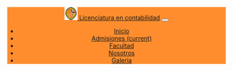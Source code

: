 <!DOCTYPE html>
<html lang="es">

<head>
    <meta charset="UTF-8">
    <meta name="viewport" content="width=device-width, initial-scale=1.0">
    <link rel="stylesheet" href="css/bootstrap.min.css">
    <link rel="stylesheet" href="css/estilos.css">
    <link rel="stylesheet" href="https://use.fontawesome.com/releases/v5.7.2/css/all.css" integrity="sha384-fnmOCqbTlWIlj8LyTjo7mOUStjsKC4pOpQbqyi7RrhN7udi9RwhKkMHpvLbHG9Sr" crossorigin="anonymous">
    <link rel="stylesheet" href="https://unpkg.com/popper.js">
    <link href="https://fonts.googleapis.com/css?family=Roboto" rel="stylesheet">
    <link href="https://fonts.googleapis.com/css?family=Ubuntu" rel="stylesheet">
    <link href="https://fonts.googleapis.com/css?family=Montserrat" rel="stylesheet">
    <title>Lic. en contabilidad</title>
</head>

<body>
    <!--barra de navegacion-->
    <header>
        <div class="container">
            <header class="row ">
                <div class="col-12">
                    <nav class="navbar navbar-expand-md navbar-light fixed-top " style="background-color: #ff8d2e;">
                        <a class="navbar-brand" href="#">
                            <img src="img/logo 2.png" width="30" height="30" class="d-inline-block align-top" alt="">
                            Licenciatura en contabilidad</a>
                        <button class="navbar-toggler" type="button" data-toggle="collapse"
                            data-target="#navbarCollapse" aria-controls="navbarCollapse" aria-expanded="false"
                            aria-label="Toggle navigation">
                            <span class="navbar-toggler-icon"></span>
                        </button>
                        <div class="collapse navbar-collapse" id="navbarCollapse">
                            <ul class="navbar-nav mr-auto">
                                <li class="nav-item active">
                                    <a class="nav-link" href="index.html">Inicio</a>
                                </li>
                                <li class="nav-item active">
                                    <a class="nav-link" href="https://uasd.edu.do/index.php/admisiones" target="_blank" >Admisiones <span
                                            class="sr-only">(current)</span></a>
                                </li>
                                <li class="nav-item active">
                                    <a class="nav-link"
                                        href="https://uasd.edu.do/index.php/economicas-y-sociales" target="_blank" >Facultad</a>
                                </li>
                                <li class="nav-item active">
                                    <a class="nav-link" href="nosotros.html">Nosotros</a>
                                </li>
                                <li class="nav-item active">
                                    <a class="nav-link" href="galeria.html">Galeria</a>
